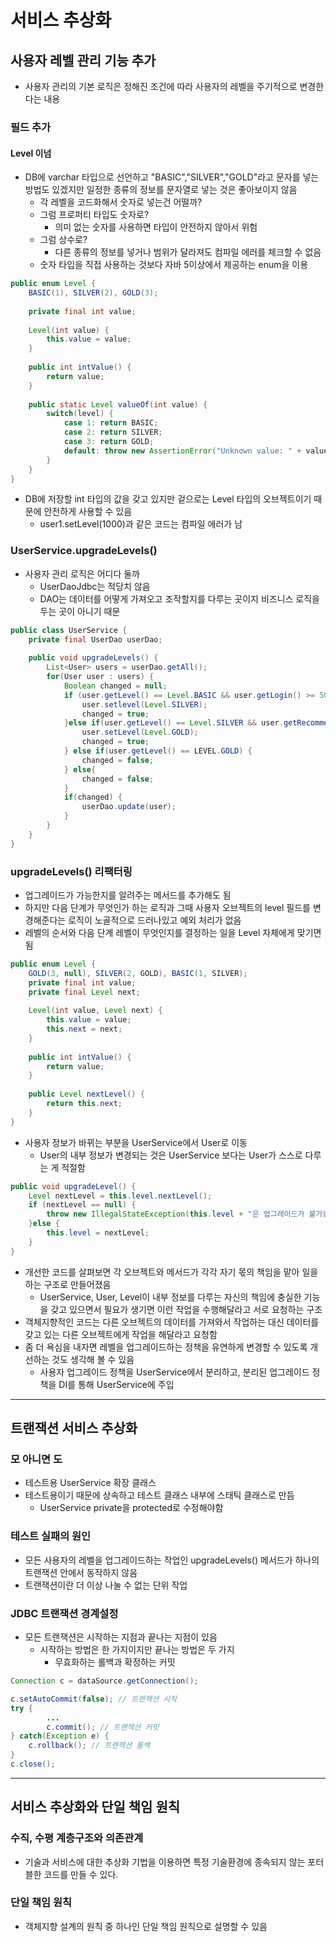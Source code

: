 # 서비스 추상화

## 사용자 레벨 관리 기능 추가

- 사용자 관리의 기본 로직은 정해진 조건에 따라 사용자의 레벨을 주기적으로 변경한다는 내용

### 필드 추가

#### Level 이넘

- DB에 varchar 타입으로 선언하고 "BASIC","SILVER","GOLD"라고 문자를 넣는 방법도 있겠지만 일정한 종류의 정보를 문자열로 넣는 것은 좋아보이지 않음
  - 각 레벨을 코드화해서 숫자로 넣는건 어떨까?
  - 그럼 프로퍼티 타입도 숫자로?
    - 의미 없는 숫자를 사용하면 타입이 안전하지 않아서 위험
  - 그럼 상수로?
    - 다른 종류의 정보를 넣거나 범위가 달라져도 컴파일 에러를 체크할 수 없음
  - 숫자 타입을 직접 사용하는 것보다 자바 5이상에서 제공하는 enum을 이용

```java
public enum Level {
    BASIC(1), SILVER(2), GOLD(3);
    
    private final int value;
    
    Level(int value) {
        this.value = value;
    }
    
    public int intValue() {
        return value;
    }
    
    public static Level valueOf(int value) {
        switch(level) {
            case 1: return BASIC;
            case 2: return SILVER;
            case 3: return GOLD;
            default: throw new AssertionError("Unknown value: " + value);
        }
    }
}
```

- DB에 저장할 int 타입의 값을 갖고 있지만 겉으로는 Level 타입의 오브젝트이기 때문에 안전하게 사용할 수 있음
  - user1.setLevel(1000)과 같은 코드는 컴파일 에러가 남

### UserService.upgradeLevels()

- 사용자 관리 로직은 어디다 둘까
  - UserDaoJdbc는 적당치 않음
  - DAO는 데이터를 어떻게 가져오고 조작할지를 다루는 곳이지 비즈니스 로직을 두는 곳이 아니기 때문

```java
public class UserService {
    private final UserDao userDao;
    
    public void upgradeLevels() {
        List<User> users = userDao.getAll();
        for(User user : users) {
            Boolean changed = null;
            if (user.getLevel() == Level.BASIC && user.getLogin() >= 50) {
                user.setlevel(Level.SILVER);
                changed = true;
            }else if(user.getLevel() == Level.SILVER && user.getRecommend() >= 30) {
                user.setLevel(Level.GOLD);
                changed = true;
            } else if(user.getLevel() == LEVEL.GOLD) {
                changed = false;
            } else{
                changed = false;
            }
            if(changed) {
                userDao.update(user);
            }
        }
    }
}
```

### upgradeLevels() 리팩터링

- 업그레이드가 가능한지를 알려주는 메서드를 추가해도 됨
- 하지만 다음 단계가 무엇인가 하는 로직과 그때 사용자 오브젝트의 level 필드를 변경해준다는 로직이 노골적으로 드러나있고 예외 처리가 없음
- 레벨의 순서와 다음 단계 레벨이 무엇인지를 결정하는 일을 Level 자체에게 맞기면 됨

```java
public enum Level {
    GOLD(3, null), SILVER(2, GOLD), BASIC(1, SILVER);
    private final int value;
    private final Level next;
    
    Level(int value, Level next) {
        this.value = value;
        this.next = next;
    }
    
    public int intValue() {
        return value;
    }
    
    public Level nextLevel() {
        return this.next;
    }
}
```

- 사용자 정보가 바뀌는 부분을 UserService에서 User로 이동
  - User의 내부 정보가 변경되는 것은 UserService 보다는 User가 스스로 다루는 게 적절함

```java
public void upgradeLevel() {
    Level nextLevel = this.level.nextLevel();
    if (nextLevel == null) {
        throw new IllegalStateException(this.level + "은 업그레이드가 불가능합니다");
    }else {
        this.level = nextLevel;
    }
}
```

- 개선한 코드를 살펴보면 각 오브젝트와 메서드가 각각 자기 몫의 책임을 맡아 일을 하는 구조로 만들어졌음
  - UserService, User, Level이 내부 정보를 다루는 자신의 책임에 충실한 기능을 갖고 있으면서 필요가 생기면 이런 작업을 수행해달라고 서로 요청하는 구조
- 객체지향적인 코드는 다른 오브젝트의 데이터를 가져와서 작업하는 대신 데이터를 갖고 있는 다른 오브젝트에게 작업을 해달라고 요청함
- 좀 더 욕심을 내자면 레벨을 업그레이드하는 정책을 유연하게 변경할 수 있도록 개선하는 것도 생각해 볼 수 있음
  - 사용자 업그레이드 정책을 UserService에서 분리하고, 분리된 업그레이드 정책을 DI를 통해 UserService에 주입

------------------

## 트랜잭션 서비스 추상화

### 모 아니면 도

- 테스트용 UserService 확장 클래스
- 테스트용이기 때문에 상속하고 테스트 클래스 내부에 스태틱 클래스로 만듬
  - UserService private을 protected로 수정해야함

### 테스트 실패의 원인

- 모든 사용자의 레벨을 업그레이드하는 작업인 upgradeLevels() 메서드가 하나의 트랜잭션 안에서 동작하지 않음
- 트랜잭션이란 더 이상 나눌 수 없는 단위 작업

### JDBC 트랜잭션 경계설정

- 모든 트랜잭션은 시작하는 지점과 끝나는 지점이 있음
  - 시작하는 방법은 한 가지이지만 끝나는 방법은 두 가지
    - 무효화하는 롤백과 확정하는 커밋

```java
Connection c = dataSource.getConnection();

c.setAutoCommit(false); // 트랜잭션 시작
try {
        ...
        c.commit(); // 트랜잭션 커밋
} catch(Exception e) {
    c.rollback(); // 트랜잭션 롤백
}
c.close();
```

----------

## 서비스 추상화와 단일 책임 원칙

### 수직, 수평 계층구조와 의존관계

- 기술과 서비스에 대한 추상화 기법을 이용하면 특정 기술환경에 종속되지 않는 포터블한 코드를 만들 수 있다.

### 단일 책임 원칙

- 객체지향 설계의 원칙 중 하나인 단일 책임 원칙으로 설명할 수 있음


